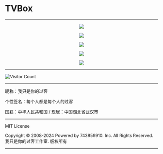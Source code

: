 # TVBox

---

<p align="center">
  <img src="https://raw.gitmirror.com/743859910/TVBox/master/img/1.webp">
</p>

<p align="center">
  <img src="https://raw.gitmirror.com/743859910/TVBox/master/img/2.webp">
</p>

<p align="center">
  <img src="https://raw.gitmirror.com/743859910/TVBox/master/img/3.webp">
</p>

<p align="center">
  <img src="https://raw.gitmirror.com/743859910/TVBox/master/img/4.webp">
</p>

<p align="center">
  <img src="https://raw.gitmirror.com/743859910/TVBox/master/img/5.webp">
</p>

---

![Visitor Count](https://profile-counter.glitch.me/{TVBox}/count.svg)

---

昵称：我只是你的过客

个性签名：每个人都是每个人的过客

国籍：中华人民共和国 / 现居：中国湖北省武汉市

---

MIT License

Copyright © 2008-2024 Powered by 743859910. Inc. All Rights Reserved. 我只是你的过客工作室. 版权所有

---
